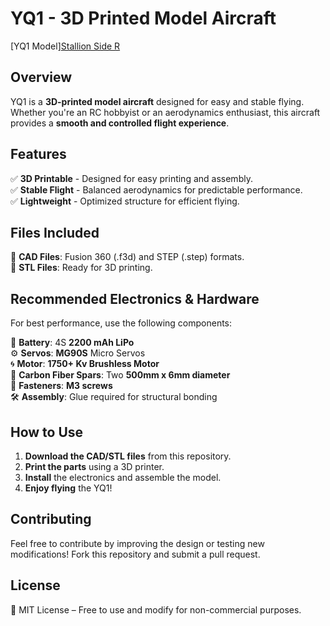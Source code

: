# YQ1 - 3D Printed Model Aircraft  

[YQ1 Model][Stallion Side R](https://github.com/user-attachments/assets/11a03552-fe02-4142-9286-2a2895265ef9) <!-- Replace with actual image filename -->

## Overview  
YQ1 is a **3D-printed model aircraft** designed for easy and stable flying. Whether you're an RC hobbyist or an aerodynamics enthusiast, this aircraft provides a **smooth and controlled flight experience**.  

## Features  
✅ **3D Printable** - Designed for easy printing and assembly.  
✅ **Stable Flight** - Balanced aerodynamics for predictable performance.  
✅ **Lightweight** - Optimized structure for efficient flying.  

## Files Included  
📂 **CAD Files**: Fusion 360 (.f3d) and STEP (.step) formats.  
📂 **STL Files**: Ready for 3D printing.  

## Recommended Electronics & Hardware  
For best performance, use the following components:  

🔋 **Battery**: 4S **2200 mAh LiPo**  
⚙️ **Servos**: **MG90S** Micro Servos  
🌀 **Motor**: **1750+ Kv Brushless Motor**  
📏 **Carbon Fiber Spars**: Two **500mm x 6mm diameter**  
🔩 **Fasteners**: **M3 screws**  
🛠️ **Assembly**: Glue required for structural bonding  

## How to Use  
1. **Download the CAD/STL files** from this repository.  
2. **Print the parts** using a 3D printer.  
3. **Install** the electronics and assemble the model.  
4. **Enjoy flying** the YQ1!  

## Contributing  
Feel free to contribute by improving the design or testing new modifications! Fork this repository and submit a pull request.  

## License  
📜 MIT License – Free to use and modify for non-commercial purposes.  
